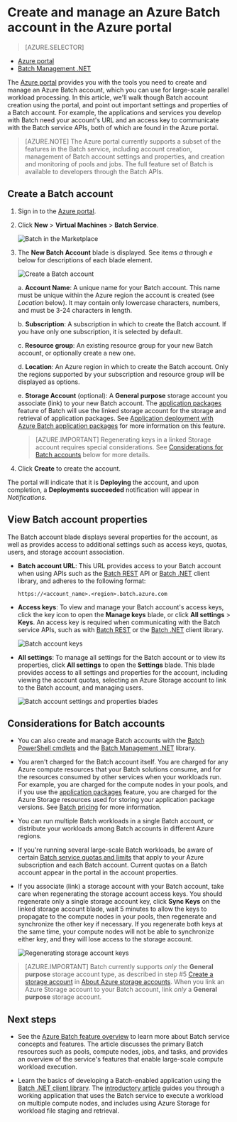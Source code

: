 <properties
	pageTitle="Create an Azure Batch account | Azure"
	description="Learn how to create an Azure Batch account in the Azure portal to run large-scale parallel workloads in the cloud"
	services="batch"
	documentationCenter=""
	authors="mmacy"
	manager="timlt"
	editor=""/>

<tags
	ms.service="batch"
	ms.date="06/01/2016"
	wacn.date=""/>

# Create and manage an Azure Batch account in the Azure portal

> [AZURE.SELECTOR]
- [Azure portal](/documentation/articles/batch-account-create-portal/)
- [Batch Management .NET](/documentation/articles/batch-management-dotnet/)

The [Azure portal][azure_portal] provides you with the tools you need to create and manage an Azure Batch account, which you can use for large-scale parallel workload processing. In this article, we'll walk though Batch account creation using the portal, and point out important settings and properties of a Batch account. For example, the applications and services you develop with Batch need your account's URL and an access key to communicate with the Batch service APIs, both of which are found in the Azure portal.

>[AZURE.NOTE] The Azure portal currently supports a subset of the features in the Batch service, including account creation, management of Batch account settings and properties, and creation and monitoring of pools and jobs. The full feature set of Batch is available to developers through the Batch APIs.

## Create a Batch account

1. Sign in to the [Azure portal][azure_portal].

2. Click **New** > **Virtual Machines** > **Batch Service**.

	![Batch in the Marketplace][marketplace_portal]

3. The **New Batch Account** blade is displayed. See items *a* through *e* below for descriptions of each blade element.

    ![Create a Batch account][account_portal]

	a. **Account Name**: A unique name for your Batch account. This name must be unique within the Azure region the account is created (see *Location* below). It may contain only lowercase characters, numbers, and must be 3-24 characters in length.

	b. **Subscription**: A subscription in which to create the Batch account. If you have only one subscription, it is selected by default.

	c. **Resource group**: An existing resource group for your new Batch account, or optionally create a new one.

	d. **Location**: An Azure region in which to create the Batch account. Only the regions supported by your subscription and resource group will be displayed as options.

    e. **Storage Account** (optional): A **General purpose** storage account you associate (link) to your new Batch account. The [application packages](/documentation/articles/batch-application-packages/) feature of Batch will use the linked storage account for the storage and retrieval of application packages. See [Application deployment with Azure Batch application packages](/documentation/articles/batch-application-packages/) for more information on this feature.

     > [AZURE.IMPORTANT] Regenerating keys in a linked Storage account requires special considerations. See [Considerations for Batch accounts](#considerations-for-batch-accounts) below for more details.

4. Click **Create** to create the account.

  The portal will indicate that it is **Deploying** the account, and upon completion, a **Deployments succeeded** notification will appear in *Notifications*.

## View Batch account properties

The Batch account blade displays several properties for the account, as well as provides access to additional settings such as access keys, quotas, users, and storage account association.

* **Batch account URL**: This URL provides access to your Batch account when using APIs such as the [Batch REST][api_rest] API or [Batch .NET][api_net] client library, and adheres to the following format:

    `https://<account_name>.<region>.batch.azure.com`

* **Access keys**: To view and manage your Batch account's access keys, click the key icon to open the **Manage keys** blade, or click **All settings** > **Keys**. An access key is required when communicating with the Batch service APIs, such as with [Batch REST][api_rest] or the [Batch .NET][api_net] client library.

    ![Batch account keys][account_keys]

* **All settings**: To manage all settings for the Batch account or to view its properties, click **All settings** to open the **Settings** blade. This blade provides access to all settings and properties for the account, including viewing the account quotas, selecting an Azure Storage account to link to the Batch account, and managing users.

    ![Batch account settings and properties blades][5]

## Considerations for Batch accounts

* You can also create and manage Batch accounts with the [Batch PowerShell cmdlets](/documentation/articles/batch-powershell-cmdlets-get-started/) and the [Batch Management .NET](/documentation/articles/batch-management-dotnet/) library.

* You aren't charged for the Batch account itself. You are charged for any Azure compute resources that your Batch solutions consume, and for the resources consumed by other services when your workloads run. For example, you are charged for the compute nodes in your pools, and if you use the [application packages](/documentation/articles/batch-application-packages/) feature, you are charged for the Azure Storage resources used for storing your application package versions. See [Batch pricing][batch_pricing] for more information.

* You can run multiple Batch workloads in a single Batch account, or distribute your workloads among Batch accounts in different Azure regions.

* If you're running several large-scale Batch workloads, be aware of certain [Batch service quotas and limits](/documentation/articles/batch-quota-limit/) that apply to your Azure subscription and each Batch account. Current quotas on a Batch account appear in the portal in the account properties.

* If you associate (link) a storage account with your Batch account, take care when regenerating the storage account access keys. You should regenerate only a single storage account key, click **Sync Keys** on the linked storage account blade, wait 5 minutes to allow the keys to propagate to the compute nodes in your pools, then regenerate and synchronize the other key if necessary. If you regenerate both keys at the same time, your compute nodes will not be able to synchronize either key, and they will lose access to the storage account.

  ![Regenerating storage account keys][4]

> [AZURE.IMPORTANT] Batch currently supports *only* the **General purpose** storage account type, as described in step #5 [Create a storage account](/documentation/articles/storage-create-storage-account/#create-a-storage-account) in [About Azure storage accounts](/documentation/articles/storage-create-storage-account/). When you link an Azure Storage account to your Batch account, link *only* a **General purpose** storage account.

## Next steps

* See the [Azure Batch feature overview](/documentation/articles/batch-api-basics/) to learn more about Batch service concepts and features. The article discusses the primary Batch resources such as pools, compute nodes, jobs, and tasks, and provides an overview of the service's features that enable large-scale compute workload execution.

* Learn the basics of developing a Batch-enabled application using the [Batch .NET client library](/documentation/articles/batch-dotnet-get-started/). The [introductory article](/documentation/articles/batch-dotnet-get-started/) guides you through a working application that uses the Batch service to execute a workload on multiple compute nodes, and includes using Azure Storage for workload file staging and retrieval.

[api_net]: https://msdn.microsoft.com/zh-cn/library/azure/mt348682.aspx
[api_rest]: https://msdn.microsoft.com/zh-cn/library/azure/Dn820158.aspx

[azure_portal]: https://portal.azure.cn
[batch_pricing]: /pricing/details/batch/

[4]: ./media/batch-account-create-portal/batch_acct_04.png "Regenerating storage account keys"
[5]: ./media/batch-account-create-portal/batch_acct_05.png "Batch account settings and properties blades"
[marketplace_portal]: ./media/batch-account-create-portal/marketplace_batch.PNG
[account_portal]: ./media/batch-account-create-portal/batch_acct_portal.png
[account_keys]: ./media/batch-account-create-portal/account_keys.PNG
